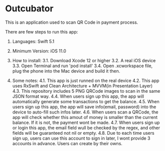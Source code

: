 # Outcubator

This is an application used to scan QR Code in payment process.

There are few steps to run this app:

1. Languages: Swift 5.1
2. Minimum Version: iOS 11.0
3. How to install:
  3.1. Download Xcode 12 or higher
  3.2. A real iOS device 
  3.3. Open Terminal and run 'pod install'
  3.4. Open .xcworkspace file, plug the phone into the Mac device and build it then.

4. Some notes:
  4.1. This app is just runned on the real device
  4.2. This app uses RxSwift and Clean Architecture + MVVM(in Presentation Layer)
  4.3. This repository includes 5 PNG QRCode images to scan in the same JSON format way.
  4.4. When users sign up this app, the app will automatically generate some transactions to get the balance.
  4.5. When users sign up this app, the app will save info(email, password) into the device to auto-fill such infos later.
  4.6. When users scan a QRCode, the app will check whether this amout of money is smaller than the current balance. If it is not, the payment wont be made.
  4.7. When users sign up or login this app, the email field wull be checked by the regex, and other fields will be guaranteed not nil or empty.
  4.8. Due to each time users sign up, users can use this account to sign in later, I wont provide 3 accounts in advance. Users can create by their owns.


